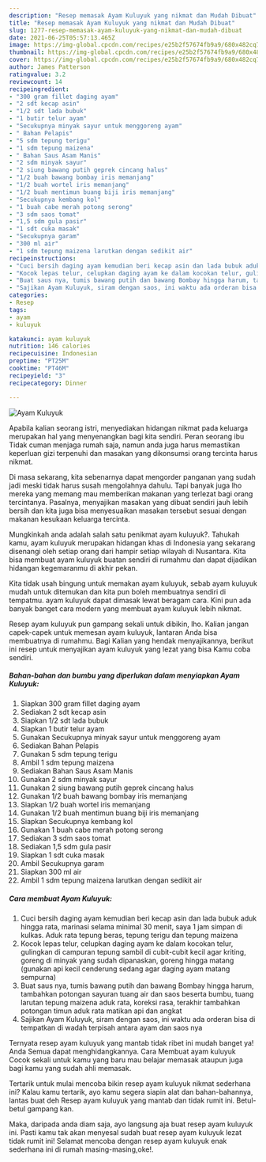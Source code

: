 ```yaml
---
description: "Resep memasak Ayam Kuluyuk yang nikmat dan Mudah Dibuat"
title: "Resep memasak Ayam Kuluyuk yang nikmat dan Mudah Dibuat"
slug: 1277-resep-memasak-ayam-kuluyuk-yang-nikmat-dan-mudah-dibuat
date: 2021-06-25T05:57:13.465Z
image: https://img-global.cpcdn.com/recipes/e25b2f57674fb9a9/680x482cq70/ayam-kuluyuk-foto-resep-utama.jpg
thumbnail: https://img-global.cpcdn.com/recipes/e25b2f57674fb9a9/680x482cq70/ayam-kuluyuk-foto-resep-utama.jpg
cover: https://img-global.cpcdn.com/recipes/e25b2f57674fb9a9/680x482cq70/ayam-kuluyuk-foto-resep-utama.jpg
author: James Patterson
ratingvalue: 3.2
reviewcount: 14
recipeingredient:
- "300 gram fillet daging ayam"
- "2 sdt kecap asin"
- "1/2 sdt lada bubuk"
- "1 butir telur ayam"
- "Secukupnya minyak sayur untuk menggoreng ayam"
- " Bahan Pelapis"
- "5 sdm tepung terigu"
- "1 sdm tepung maizena"
- " Bahan Saus Asam Manis"
- "2 sdm minyak sayur"
- "2 siung bawang putih geprek cincang halus"
- "1/2 buah bawang bombay iris memanjang"
- "1/2 buah wortel iris memanjang"
- "1/2 buah mentimun buang biji iris memanjang"
- "Secukupnya kembang kol"
- "1 buah cabe merah potong serong"
- "3 sdm saos tomat"
- "1,5 sdm gula pasir"
- "1 sdt cuka masak"
- "Secukupnya garam"
- "300 ml air"
- "1 sdm tepung maizena larutkan dengan sedikit air"
recipeinstructions:
- "Cuci bersih daging ayam kemudian beri kecap asin dan lada bubuk aduk hingga rata, marinasi selama minimal 30 menit, saya 1 jam simpan di kulkas. Aduk rata tepung beras, tepung terigu dan tepung maizena"
- "Kocok lepas telur, celupkan daging ayam ke dalam kocokan telur, gulingkan di campuran tepung sambil di cubit-cubit kecil agar kriting, goreng di minyak yang sudah dipanaskan, goreng hingga matang (gunakan api kecil cenderung sedang agar daging ayam matang sempurna)"
- "Buat saus nya, tumis bawang putih dan bawang Bombay hingga harum, tambahkan potongan sayuran tuang air dan saos beserta bumbu, tuang larutan tepung maizena aduk rata, koreksi rasa, terakhir tambahkan potongan timun aduk rata matikan api dan angkat"
- "Sajikan Ayam Kuluyuk, siram dengan saos, ini waktu ada orderan bisa di tempatkan di wadah terpisah antara ayam dan saos nya"
categories:
- Resep
tags:
- ayam
- kuluyuk

katakunci: ayam kuluyuk 
nutrition: 146 calories
recipecuisine: Indonesian
preptime: "PT25M"
cooktime: "PT46M"
recipeyield: "3"
recipecategory: Dinner

---
```



![Ayam Kuluyuk](https://img-global.cpcdn.com/recipes/e25b2f57674fb9a9/680x482cq70/ayam-kuluyuk-foto-resep-utama.jpg)

Apabila kalian seorang istri, menyediakan hidangan nikmat pada keluarga merupakan hal yang menyenangkan bagi kita sendiri. Peran seorang ibu Tidak cuman menjaga rumah saja, namun anda juga harus memastikan keperluan gizi terpenuhi dan masakan yang dikonsumsi orang tercinta harus nikmat.

Di masa  sekarang, kita sebenarnya dapat mengorder panganan yang sudah jadi meski tidak harus susah mengolahnya dahulu. Tapi banyak juga lho mereka yang memang mau memberikan makanan yang terlezat bagi orang tercintanya. Pasalnya, menyajikan masakan yang dibuat sendiri jauh lebih bersih dan kita juga bisa menyesuaikan masakan tersebut sesuai dengan makanan kesukaan keluarga tercinta. 



Mungkinkah anda adalah salah satu penikmat ayam kuluyuk?. Tahukah kamu, ayam kuluyuk merupakan hidangan khas di Indonesia yang sekarang disenangi oleh setiap orang dari hampir setiap wilayah di Nusantara. Kita bisa membuat ayam kuluyuk buatan sendiri di rumahmu dan dapat dijadikan hidangan kegemaranmu di akhir pekan.

Kita tidak usah bingung untuk memakan ayam kuluyuk, sebab ayam kuluyuk mudah untuk ditemukan dan kita pun boleh membuatnya sendiri di tempatmu. ayam kuluyuk dapat dimasak lewat beragam cara. Kini pun ada banyak banget cara modern yang membuat ayam kuluyuk lebih nikmat.

Resep ayam kuluyuk pun gampang sekali untuk dibikin, lho. Kalian jangan capek-capek untuk memesan ayam kuluyuk, lantaran Anda bisa membuatnya di rumahmu. Bagi Kalian yang hendak menyajikannya, berikut ini resep untuk menyajikan ayam kuluyuk yang lezat yang bisa Kamu coba sendiri.

<!--inarticleads1-->

##### Bahan-bahan dan bumbu yang diperlukan dalam menyiapkan Ayam Kuluyuk:

1. Siapkan 300 gram fillet daging ayam
1. Sediakan 2 sdt kecap asin
1. Siapkan 1/2 sdt lada bubuk
1. Siapkan 1 butir telur ayam
1. Gunakan Secukupnya minyak sayur untuk menggoreng ayam
1. Sediakan  Bahan Pelapis
1. Gunakan 5 sdm tepung terigu
1. Ambil 1 sdm tepung maizena
1. Sediakan  Bahan Saus Asam Manis
1. Gunakan 2 sdm minyak sayur
1. Gunakan 2 siung bawang putih geprek cincang halus
1. Gunakan 1/2 buah bawang bombay iris memanjang
1. Siapkan 1/2 buah wortel iris memanjang
1. Gunakan 1/2 buah mentimun buang biji iris memanjang
1. Siapkan Secukupnya kembang kol
1. Gunakan 1 buah cabe merah potong serong
1. Sediakan 3 sdm saos tomat
1. Sediakan 1,5 sdm gula pasir
1. Siapkan 1 sdt cuka masak
1. Ambil Secukupnya garam
1. Siapkan 300 ml air
1. Ambil 1 sdm tepung maizena larutkan dengan sedikit air




<!--inarticleads2-->

##### Cara membuat Ayam Kuluyuk:

1. Cuci bersih daging ayam kemudian beri kecap asin dan lada bubuk aduk hingga rata, marinasi selama minimal 30 menit, saya 1 jam simpan di kulkas. Aduk rata tepung beras, tepung terigu dan tepung maizena
1. Kocok lepas telur, celupkan daging ayam ke dalam kocokan telur, gulingkan di campuran tepung sambil di cubit-cubit kecil agar kriting, goreng di minyak yang sudah dipanaskan, goreng hingga matang (gunakan api kecil cenderung sedang agar daging ayam matang sempurna)
1. Buat saus nya, tumis bawang putih dan bawang Bombay hingga harum, tambahkan potongan sayuran tuang air dan saos beserta bumbu, tuang larutan tepung maizena aduk rata, koreksi rasa, terakhir tambahkan potongan timun aduk rata matikan api dan angkat
1. Sajikan Ayam Kuluyuk, siram dengan saos, ini waktu ada orderan bisa di tempatkan di wadah terpisah antara ayam dan saos nya




Ternyata resep ayam kuluyuk yang mantab tidak ribet ini mudah banget ya! Anda Semua dapat menghidangkannya. Cara Membuat ayam kuluyuk Cocok sekali untuk kamu yang baru mau belajar memasak ataupun juga bagi kamu yang sudah ahli memasak.

Tertarik untuk mulai mencoba bikin resep ayam kuluyuk nikmat sederhana ini? Kalau kamu tertarik, ayo kamu segera siapin alat dan bahan-bahannya, lantas buat deh Resep ayam kuluyuk yang mantab dan tidak rumit ini. Betul-betul gampang kan. 

Maka, daripada anda diam saja, ayo langsung aja buat resep ayam kuluyuk ini. Pasti kamu tak akan menyesal sudah buat resep ayam kuluyuk lezat tidak rumit ini! Selamat mencoba dengan resep ayam kuluyuk enak sederhana ini di rumah masing-masing,oke!.

